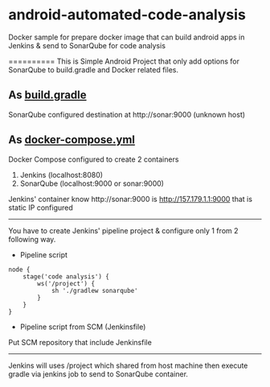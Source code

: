 # android-automated-code-analysis
Docker sample for prepare docker image that can build android apps in Jenkins &amp; send to SonarQube for code analysis

==========
This is Simple Android Project that only add options for SonarQube to build.gradle and Docker related files.

## As [build.gradle](./build.gradle)
SonarQube configured destination at http://sonar:9000 (unknown host)

## As [docker-compose.yml](./docker-compose.yml) 
Docker Compose configured to create 2 containers
1. Jenkins (localhost:8080)
2. SonarQube (localhost:9000 or sonar:9000)

Jenkins' container know http://sonar:9000 is http://157.179.1.1:9000 that is static IP configured
 
----------

You have to create Jenkins' pipeline project & configure only 1 from 2 following way.

- Pipeline script
```
node {
    stage('code analysis') {
        ws('/project') {
            sh './gradlew sonarqube'
        }
    }
}
```

- Pipeline script from SCM (Jenkinsfile)

Put SCM repository that include Jenkinsfile

----------
 
Jenkins will uses /project which shared from host machine then execute gradle via jenkins job to send to SonarQube container. 